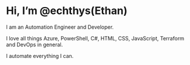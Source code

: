 # Hi, I’m @echthys(Ethan) 

I am an Automation Engineer and Developer. 

I love all things Azure, PowerShell, C#, HTML, CSS, JavaScript,  Terraform and DevOps in general.

I automate everything I can. 


<!---
echthys/echthys is a ✨ special ✨ repository because its `README.md` (this file) appears on your GitHub profile.
You can click the Preview link to take a look at your changes.
--->
